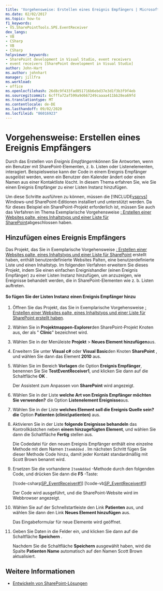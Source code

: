 ```yaml
---
title: 'Vorgehensweise: Erstellen eines Ereignis Empfängers | Microsoft-Dokumentation'
ms.date: 02/02/2017
ms.topic: how-to
f1_keywords:
- VS.SharePointTools.SPE.EventReceiver
dev_langs:
- VB
- CSharp
- VB
- CSharp
helpviewer_keywords:
- SharePoint development in Visual Studio, event receivers
- event receivers [SharePoint development in Visual Studio]
author: John-Hart
ms.author: johnhart
manager: jillfra
ms.workload:
- office
ms.openlocfilehash: 26d8c9f433fad051716b6ebd37e3d1f3b3f9f4eb
ms.sourcegitcommit: 6cfffa72af599a9d667249caaaa411bb28ea69fd
ms.translationtype: MT
ms.contentlocale: de-DE
ms.lasthandoff: 09/02/2020
ms.locfileid: "86016923"
---
```

# <a name="how-to-create-an-event-receiver"></a>Vorgehensweise: Erstellen eines Ereignis Empfängers
  Durch das Erstellen von *Ereignis Empfängern*können Sie Antworten, wenn ein Benutzer mit SharePoint-Elementen, z. b. Listen oder Listenelementen, interagiert. Beispielsweise kann der Code in einem Ereignis Empfänger ausgelöst werden, wenn ein Benutzer den Kalender ändert oder einen Namen aus einer Kontaktliste löscht. In diesem Thema erfahren Sie, wie Sie einen Ereignis Empfänger zu einer Listen Instanz hinzufügen.

 Um diese Schritte ausführen zu können, müssen die [!INCLUDE[vsprvs](../sharepoint/includes/vsprvs-md.md)] Windows-und SharePoint-Editionen installiert und unterstützt werden. Da für dieses Beispiel ein SharePoint-Projekt erforderlich ist, müssen Sie auch das Verfahren im Thema Exemplarische Vorgehensweise [: Erstellen einer Websites palte, eines Inhaltstyps und einer Liste für SharePoint](../sharepoint/walkthrough-create-a-site-column-content-type-and-list-for-sharepoint.md)abgeschlossen haben.

## <a name="adding-an-event-receiver"></a>Hinzufügen eines Ereignis Empfängers
 Das Projekt, das Sie in Exemplarische Vorgehensweise [: Erstellen einer Websites palte, eines Inhaltstyps und einer Liste für SharePoint](../sharepoint/walkthrough-create-a-site-column-content-type-and-list-for-sharepoint.md) erstellt haben, enthält benutzerdefinierte Websites Palten, eine benutzerdefinierte Liste und einen Inhaltstyp. Im folgenden Verfahren erweitern Sie dieses Projekt, indem Sie einen einfachen Ereignishandler (einen Ereignis Empfänger) zu einer Listen Instanz hinzufügen, um anzuzeigen, wie Ereignisse behandelt werden, die in SharePoint-Elementen wie z. b. Listen auftreten.

#### <a name="to-add-an-event-receiver-to-the-list-instance"></a>So fügen Sie der Listen Instanz einen Ereignis Empfänger hinzu

1. Öffnen Sie das Projekt, das Sie in Exemplarische Vorgehensweise [: Erstellen einer Websites palte, eines Inhaltstyps und einer Liste für SharePoint erstellt haben](../sharepoint/walkthrough-create-a-site-column-content-type-and-list-for-sharepoint.md).

2. Wählen Sie in **Projektmappen-Explorer**den SharePoint-Projekt Knoten aus, der als " **Clinic**" bezeichnet wird.

3. Wählen Sie in der Menüleiste **Projekt**  >  **Neues Element hinzufügen**aus.

4. Erweitern Sie unter **Visual c#** oder **Visual Basic**den Knoten **SharePoint** , und wählen Sie dann das Element **2010** aus.

5. Wählen Sie im Bereich **Vorlagen** die Option **Ereignis Empfänger**, benennen Sie Sie **TestEventReceiver1**, und klicken Sie dann auf die Schaltfläche **OK** .

     Der Assistent zum Anpassen von **SharePoint** wird angezeigt.

6. Wählen Sie in der Liste **welche Art von Ereignis Empfänger möchten Sie verwenden?** die Option **Listenelement Ereignisse**aus.

7. Wählen Sie in der Liste **welches Element soll die Ereignis Quelle sein? die** Option **Patienten (clinic\patienten)** aus.

8. Aktivieren Sie in der Liste **folgende Ereignisse behandeln** das Kontrollkästchen neben **einem hinzugefügten Element**, und wählen Sie dann die Schaltfläche **Fertig** stellen aus.

     Die Codedatei für den neuen Ereignis Empfänger enthält eine einzelne Methode mit dem Namen `ItemAdded` . Im nächsten Schritt fügen Sie dieser Methode Code hinzu, damit jeder Kontakt standardmäßig mit Scott Brown benannt wird.

9. Ersetzen Sie die vorhandene `ItemAdded` -Methode durch den folgenden Code, und drücken Sie dann die **F5** -Taste:

     [!code-csharp[SP_EventReceiver#1](../sharepoint/codesnippet/CSharp/CustomField1/TestEventReceiver1/TestEventReceiver1.cs#1)]
     [!code-vb[SP_EventReceiver#1](../sharepoint/codesnippet/VisualBasic/CustomField1_VB/EventReceiver1/EventReceiver1.vb#1)]

     Der Code wird ausgeführt, und die SharePoint-Website wird im Webbrowser angezeigt.

10. Wählen Sie auf der Schnellstartleiste den Link **Patienten** aus, und wählen Sie dann den Link **Neues Element hinzufügen** aus.

     Das Eingabeformular für neue Elemente wird geöffnet.

11. Geben Sie Daten in die Felder ein, und klicken Sie dann auf die Schaltfläche **Speichern** .

     Nachdem Sie die Schaltfläche **Speichern** ausgewählt haben, wird die Spalte **Patienten Name** automatisch auf den Namen Scott Brown aktualisiert.

## <a name="see-also"></a>Weitere Informationen

- [Entwickeln von SharePoint-Lösungen](../sharepoint/developing-sharepoint-solutions.md)